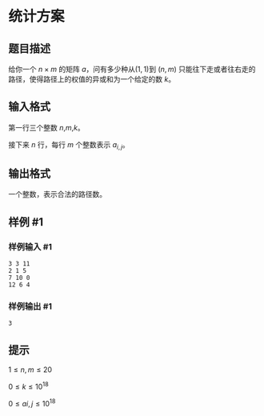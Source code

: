 # 统计方案

## 题目描述

给你一个 $n \times m$ 的矩阵 $a$，问有多少种从$(1,1)$到 $(n,m)$ 只能往下走或者往右走的路径，使得路径上的权值的异或和为一个给定的数 $k$。

## 输入格式

第一行三个整数 $n$,$m$,$k$。

接下来 $n$ 行，每行 $m$ 个整数表示 $a_{i,j}$。

## 输出格式

一个整数，表示合法的路径数。

## 样例 #1

### 样例输入 #1

```
3 3 11
2 1 5
7 10 0
12 6 4
```

### 样例输出 #1

```
3
```

## 提示

$1 \le n,m \le 20$

$0 \le k \le 10^{18}$

$0 \le ai,j \le 10^{18}$